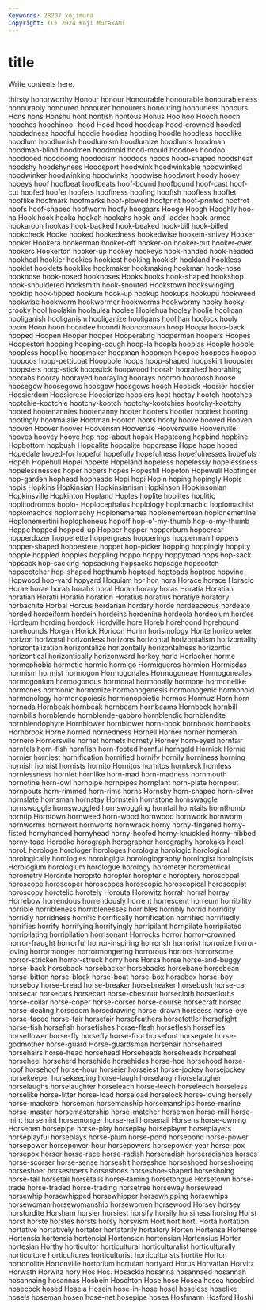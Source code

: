 ```yaml
---
Keywords: 28207 kojimura
Copyright: (C) 2024 Koji Murakami
---
```


# title

Write contents here.



thirsty honorworthy Honour honour Honourable honourable
honourableness honourably honoured honourer honourers honouring honourless honours Hons hons
Honshu hont hontish hontous Honus Hoo hoo Hooch hooch hooches
hoochinoo -hood Hood hood hoodcap hood-crowned hooded hoodedness hoodful hoodie
hoodies hooding hoodle hoodless hoodlike hoodlum hoodlumish hoodlumism hoodlumize hoodlums
hoodman hoodman-blind hoodmen hoodmold hood-mould hoodoes hoodoo hoodooed hoodooing hoodooism
hoodoos hoods hood-shaped hoodsheaf hoodshy hoodshyness Hoodsport hoodwink hoodwinkable hoodwinked
hoodwinker hoodwinking hoodwinks hoodwise hoodwort hoody hooey hooeys hoof hoofbeat
hoofbeats hoof-bound hoofbound hoof-cast hoof-cut hoofed hoofer hoofers hoofiness hoofing
hoofish hoofless hooflet hooflike hoofmark hoofmarks hoof-plowed hoofprint hoof-printed hoofrot
hoofs hoof-shaped hoofworm hoofy hoogaars Hooge Hoogh Hooghly hoo-ha Hook
hook hooka hookah hookahs hook-and-ladder hook-armed hookaroon hookas hook-backed hook-beaked
hook-bill hook-billed hookcheck Hooke hooked hookedness hookedwise hookem-snivey Hooker hooker
Hookera hookerman hooker-off hooker-on hooker-out hooker-over hookers Hookerton hooker-up hookey
hookeys hook-handed hook-headed hookheal hookier hookies hookiest hooking hookish hookland
hookless hooklet hooklets hooklike hookmaker hookmaking hookman hook-nose hooknose hook-nosed
hooknoses Hooks hooks hook-shaped hookshop hook-shouldered hooksmith hook-snouted Hookstown hookswinging
hooktip hook-tipped hookum hook-up hookup hookups hookupu hookweed hookwise hookworm
hookwormer hookworms hookwormy hooky hooky-crooky hool hoolakin hoolaulea hoolee Hoolehua
hooley hoolie hooligan hooliganish hooliganism hooliganize hooligans hoolihan hoolock hooly
hoom Hoon hoon hoondee hoondi hoonoomaun hoop Hoopa hoop-back hooped
Hoopen Hooper hooper Hooperating hooperman hoopers Hoopes Hoopeston hooping hooping-cough
hoop-la hoopla hooplas Hoople hoople hoopless hooplike hoopmaker hoopman hoopmen
hoopoe hoopoes hoopoo hoopoos hoop-petticoat Hooppole hoops hoop-shaped hoopskirt hoopster
hoopsters hoop-stick hoopstick hoopwood hoorah hoorahed hoorahing hoorahs hooray hoorayed
hooraying hoorays hooroo hooroosh hoose hoosegow hoosegows hoosgow hoosgows hoosh
Hoosick Hoosier hoosier Hoosierdom Hoosierese Hoosierize hoosiers hoot hootay hootch
hootches hootchie-kootchie hootchy-kootch hootchy-kootchies hootchy-kootchy hooted hootenannies hootenanny hooter hooters
hootier hootiest hooting hootingly hootmalalie Hootman Hooton hoots hooty hoove
hooved Hooven hooven Hoover hoover Hooverism Hooverize Hooversville Hooverville hooves
hoovey hooye hop hop-about hopak Hopatcong hopbind hopbine Hopbottom hopbush
Hopcalite hopcalite hopcrease Hope hope hoped Hopedale hoped-for hopeful hopefully
hopefulness hopefulnesses hopefuls Hopeh Hopehull Hopei hopeite Hopeland hopeless hopelessly
hopelessness hopelessnesses hoper hopers hopes Hopestill Hopeton Hopewell Hopfinger hop-garden
hophead hopheads Hopi hopi Hopin hoping hopingly Hopis hopis Hopkins
Hopkinsian Hopkinsianism Hopkinson Hopkinsonian Hopkinsville Hopkinton Hopland Hoples hoplite hoplites
hoplitic hoplitodromos hoplo- Hoplocephalus hoplology hoplomachic hoplomachist hoplomachos hoplomachy Hoplonemertea
hoplonemertean hoplonemertine Hoplonemertini hoplophoneus hopoff hop-o'-my-thumb hop-o-my-thumb Hoppe hopped hopped-up
Hopper hopper hopperburn hoppercar hopperdozer hopperette hoppergrass hopperings hopperman hoppers
hopper-shaped hoppestere hoppet hop-picker hopping hoppingly hoppity hopple hoppled hopples
hoppling hoppo hoppy hoppytoad hops hop-sack hopsack hop-sacking hopsacking hopsacks
hopsage hopscotch hopscotcher hop-shaped hopthumb hoptoad hoptoads hoptree hopvine Hopwood
hop-yard hopyard Hoquiam hor hor. hora Horace horace Horacio Horae
horae horah horahs horal Horan horary horas Horatia Horatian horatian
Horatii Horatio horation Horatius horatius horatiye horatory horbachite Horbal Horcus
hordarian hordary horde hordeaceous hordeate horded hordeiform hordein hordeins hordenine
hordeola hordeolum hordes Hordeum hording hordock Hordville hore Horeb horehoond
horehound horehounds Horgan Horick Horicon Horim horismology Horite horizometer horizon
horizonal horizonless horizons horizontal horizontalism horizontality horizontalization horizontalize horizontally horizontalness
horizontic horizontical horizontically horizonward horkey horla Horlacher horme hormephobia hormetic
hormic hormigo Hormigueros hormion Hormisdas hormism hormist hormogon Hormogonales Hormogoneae
Hormogoneales hormogonium hormogonous hormonal hormonally hormone hormonelike hormones hormonic hormonize
hormonogenesis hormonogenic hormonoid hormonology hormonopoiesis hormonopoietic hormos Hormuz Horn horn
hornada Hornbeak hornbeak hornbeam hornbeams Hornbeck hornbill hornbills hornblende hornblende-gabbro
hornblendic hornblendite hornblendophyre Hornblower hornblower horn-book hornbook hornbooks Hornbrook Horne
horned hornedness Hornell Horner horner hornerah hornero Hornersville hornet hornets
hornety Horney horn-eyed hornfair hornfels horn-fish hornfish horn-footed hornful horngeld
Hornick Hornie hornier horniest hornification hornified hornify hornily horniness horning
hornish hornist hornists hornito Hornitos hornitos hornkeck hornless hornlessness hornlet
hornlike horn-mad horn-madness hornmouth hornotine horn-owl hornpipe hornpipes hornplant horn-plate
hornpout hornpouts horn-rimmed horn-rims horns Hornsby horn-shaped horn-silver hornslate hornsman
hornstay Hornstein hornstone hornswaggle hornswoggle hornswoggled hornswoggling horntail horntails hornthumb
horntip Horntown hornweed horn-wood hornwood hornwork hornworm hornworms hornwort hornworts
hornwrack horny horny-fingered horny-fisted hornyhanded hornyhead horny-hoofed horny-knuckled horny-nibbed horny-toad
Horodko horograph horographer horography horokaka horol horol. horologe horologer horologes
horologia horologic horological horologically horologies horologigia horologiography horologist horologists Horologium
horologium horologue horology horometer horometrical horometry Horonite horopito horopter horopteric
horoptery horoscopal horoscope horoscoper horoscopes horoscopic horoscopical horoscopist horoscopy horotelic
horotely Horouta Horowitz horrah horral horray Horrebow horrendous horrendously horrent
horrescent horreum horribility horrible horribleness horriblenesses horribles horribly horrid horridity
horridly horridness horrific horrifically horrification horrified horrifiedly horrifies horrify horrifying
horrifyingly horripilant horripilate horripilated horripilating horripilation horrisonant Horrocks horror horror-crowned
horror-fraught horrorful horror-inspiring horrorish horrorist horrorize horror-loving horrormonger horrormongering horrorous
horrors horrorsome horror-stricken horror-struck horry hors Horsa horse horse-and-buggy horse-back
horseback horsebacker horsebacks horsebane horsebean horse-bitten horse-block horse-boat horse-box horsebox
horse-boy horseboy horse-bread horse-breaker horsebreaker horsebush horse-car horsecar horsecars horsecart
horse-chestnut horsecloth horsecloths horse-collar horse-coper horse-corser horse-course horsecraft horsed horse-dealing
horsedom horsedrawing horse-drawn horseess horse-eye horse-faced horse-fair horsefair horsefeathers horsefettler
horsefight horse-fish horsefish horsefishes horse-flesh horseflesh horseflies horseflower horse-fly horsefly
horse-foot horsefoot horsegate horse-godmother horse-guard Horse-guardsman horsehair horsehaired horsehairs horse-head
horsehead Horseheads horseheads horseheal horseheel horseherd horsehide horsehides horse-hoe horsehood
horse-hoof horsehoof horse-hour horseier horseiest horse-jockey horsejockey horsekeeper horsekeeping horse-laugh
horselaugh horselaugher horselaughs horselaughter horseleach horse-leech horseleech horseless horselike horse-litter
horse-load horseload horselock horse-loving horsely horse-mackerel horseman horsemanship horsemanships horse-marine
horse-master horsemastership horse-matcher horsemen horse-mill horse-mint horsemint horsemonger horse-nail horsenail
Horsens horse-owning Horsepen horsepipe horse-play horseplay horseplayer horseplayers horseplayful horseplays
horse-plum horse-pond horsepond horse-power horsepower horsepower-hour horsepowers horsepower-year horse-pox horsepox
horser horse-race horse-radish horseradish horseradishes horses horse-scorser horse-sense horseshit horseshoe
horseshoed horseshoeing horseshoer horseshoers horseshoes horseshoe-shaped horseshoing horse-tail horsetail horsetails
horse-taming horsetongue Horsetown horse-trade horse-traded horse-trading horsetree horseway horseweed horsewhip
horsewhipped horsewhipper horsewhipping horsewhips horsewoman horsewomanship horsewomen horsewood Horsey horsey
horsfordite Horsham horsier horsiest horsify horsily horsiness horsing Horst horst
horste horstes horsts horsy horsyism Hort hort hort. Horta hortation
hortative hortatively hortator hortatorily hortatory Horten Hortensa Hortense Hortensia hortensia
hortensial Hortensian hortensian Hortensius Horter hortesian Horthy horticultor horticultural horticulturalist
horticulturally horticulture horticultures horticulturist horticulturists hortite Horton hortonolite Hortonville hortorium
hortulan hortyard Horus Horvatian Horvitz Horwath Horwitz hory Hos Hos.
Hosackia hosanna hosannaed hosannah hosannaing hosannas Hosbein Hoschton Hose hose
Hosea hosea hosebird hosecock hosed Hoseia Hosein hose-in-hose hosel hoseless
hoselike hosels hoseman hosen hose-net hosepipe hoses Hosfmann Hosford Hoshi
